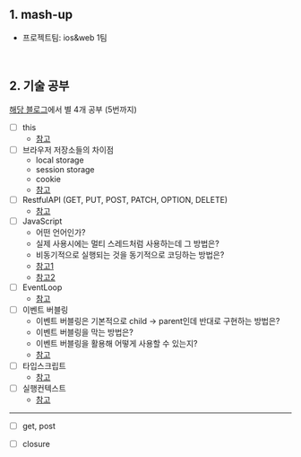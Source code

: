 ## 1. mash-up
- 프로젝트팀: ios&web 1팀

<br/>

## 2. 기술 공부
[해당 블로그](https://realmojo.tistory.com/300)에서 별 4개 공부 (5번까지)
- [ ] this
  - [참고](https://poiemaweb.com/js-this)
- [ ] 브라우저 저장소들의 차이점
  - local storage
  - session storage
  - cookie
  - [참고](https://velog.io/@ejchaid/localstorage-sessionstorage-cookie%EC%9D%98-%EC%B0%A8%EC%9D%B4%EC%A0%90)
- [ ] RestfulAPI (GET, PUT, POST, PATCH, OPTION, DELETE)
  - [참고](https://javaplant.tistory.com/18)
- [ ] JavaScript
  - 어떤 언어인가?
  - 실제 사용시에는 멀티 스레드처럼 사용하는데 그 방법은?
  - 비동기적으로 실행되는 것을 동기적으로 코딩하는 방법은?
  - [참고1](https://realmojo.tistory.com/109)
  - [참고2](https://boxfoxs.tistory.com/294)
- [ ] EventLoop
  - [참고](https://im-developer.tistory.com/113)
- [ ] 이벤트 버블링
  - 이벤트 버블링은 기본적으로 child -> parent인데 반대로 구현하는 방법은?
  - 이벤트 버블링을 막는 방법은?
  - 이벤트 버블링을 활용해 어떻게 사용할 수 있는지?
  - [참고](https://joshua1988.github.io/web-development/javascript/event-propagation-delegation/)
- [ ] 타입스크립트
  - [참고](https://hyunseob.github.io/2018/08/12/do-you-need-to-use-ts/)
- [ ] 실행컨텍스트
  - [참고](https://poiemaweb.com/js-execution-context)

***

- [ ] get, post
- [ ] closure
  
  <br/>
  
  
  
